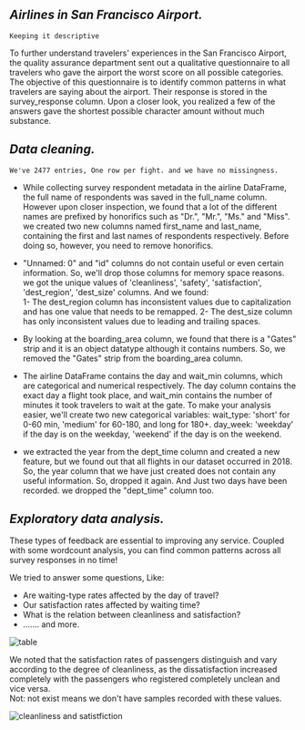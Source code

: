 ## ***Airlines in San Francisco Airport.***
    Keeping it descriptive

To further understand travelers' experiences in the San Francisco Airport, the quality assurance department sent out a qualitative questionnaire to all travelers 
who gave the airport the worst score on all possible categories. 
The objective of this questionnaire is to identify common patterns in what travelers are saying about the airport.
Their response is stored in the survey_response column. Upon a closer look, you realized a few of the answers gave the shortest possible character amount without much substance.

## ***Data cleaning.***
    We've 2477 entries, One row per fight. and we have no missingness.

- While collecting survey respondent metadata in the airline DataFrame, the full name of respondents was saved in the full_name column. However upon closer inspection, 
we found that a lot of the different names are prefixed by honorifics such as "Dr.", "Mr.", "Ms." and "Miss".
we created two new columns named first_name and last_name, containing the first and last names of respondents respectively.
Before doing so, however, you need to remove honorifics.

- "Unnamed: 0" and "id" columns do not contain useful or even certain information. So, we'll drop those columns for memory space reasons.
we got the unique values of 'cleanliness', 'safety', 'satisfaction', 'dest_region', 'dest_size' columns. 
And we found:  
    1- The dest_region column has inconsistent values due to capitalization and has one value that needs to be remapped.
    2- The dest_size column has only inconsistent values due to leading and trailing spaces.

- By looking at the boarding_area column, we found that there is a "Gates" strip and it is an object datatype although it contains numbers.
So, we removed the "Gates" strip from the boarding_area column.

- The airline DataFrame contains the day and wait_min columns, which are categorical and numerical respectively. The day column contains the exact day a flight took place, and wait_min contains the number of minutes it took travelers to wait at the gate.
To make your analysis easier, we'll create two new categorical variables:
wait_type:
    'short' for 0-60 min, 'medium' for 60-180, and long for 180+.
day_week:
    'weekday' if the day is on the weekday, 'weekend' if the day is on the weekend.

- we extracted the year from the dept_time column and created a new feature, but we found out that all flights in our dataset occurred in 2018. So, the year column that we have just created does not contain any useful information. So, dropped it again. And Just two days have been recorded. we dropped the "dept_time" column too.

## ***Exploratory data analysis.***
These types of feedback are essential to improving any service.
Coupled with some wordcount analysis, you can find common patterns across all survey responses in no time!

We tried to answer some questions, Like:
- Are waiting-type rates affected by the day of travel?
- Our satisfaction rates affected by waiting time?
- What is the relation between cleanliness and satisfaction?
- ....... and more.

![table](https://user-images.githubusercontent.com/84151016/155775458-35c34f5d-1aa8-4339-8210-dd66e5b248e8.jpeg)



We noted that the satisfaction rates of passengers distinguish and vary according to the degree of cleanliness, as the dissatisfaction increased completely with the passengers who registered completely unclean and vice versa.
<br> Not: not exist means we don't have samples recorded with these values.

![cleanliness and satistfiction](https://user-images.githubusercontent.com/84151016/155775494-681bcf55-8964-422f-8e6e-d04efc7bf7f5.jpeg)

